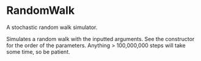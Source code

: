 # RandomWalk
A stochastic random walk simulator.

Simulates a random walk with the inputted arguments. See the constructor for the order of the parameters.
Anything > 100,000,000 steps will take some time, so be patient.
